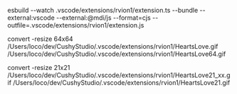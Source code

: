<!-- ------------------- -->

esbuild --watch .vscode/extensions/rvion1/extension.ts --bundle --external:vscode  --external:@mdi/js --format=cjs --outfile=.vscode/extensions/rvion1/extension.js

convert -resize 64x64 /Users/loco/dev/CushyStudio/.vscode/extensions/rvion1/HeartsLove.gif /Users/loco/dev/CushyStudio/.vscode/extensions/rvion1/HeartsLove64.gif

convert -resize 21x21 /Users/loco/dev/CushyStudio/.vscode/extensions/rvion1/HeartsLove21_xx.gif /Users/loco/dev/CushyStudio/.vscode/extensions/rvion1/HeartsLove21.gif

<!-- ------------------- -->